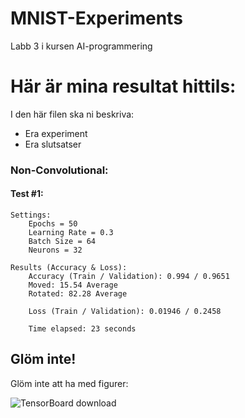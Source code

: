 # MNIST-Experiments
Labb 3 i kursen AI-programmering

# Här är mina resultat hittils:

I den här filen ska ni beskriva:
- Era experiment
- Era slutsatser


### Non-Convolutional:

#### Test #1:

```
Settings:    
    Epochs = 50    
    Learning Rate = 0.3  
    Batch Size = 64  
    Neurons = 32  
    
Results (Accuracy & Loss):
    Accuracy (Train / Validation): 0.994 / 0.9651
    Moved: 15.54 Average
    Rotated: 82.28 Average
    
    Loss (Train / Validation): 0.01946 / 0.2458
    
    Time elapsed: 23 seconds
```


## Glöm inte!

Glöm inte att ha med figurer:

![TensorBoard download](fig/TensorBoardDownload.png "Glöm inte att kryssa i 'Show data download links' så att ni kan ladda ner era filer.")

